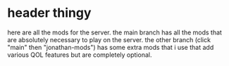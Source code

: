 # header thingy

here are all the mods for the server. the main branch has all the mods that are absolutely necessary to play on the server. the other branch (click "main" then "jonathan-mods") has some extra mods that i use that add various QOL features but are completely optional.
